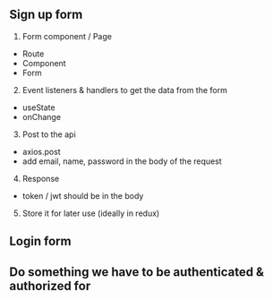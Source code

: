 ## Sign up form

1. Form component / Page

- Route
- Component
- Form

2. Event listeners & handlers to get the data from the form

- useState
- onChange

3. Post to the api

- axios.post
- add email, name, password in the body of the request

4. Response

- token / jwt should be in the body

5. Store it for later use (ideally in redux)

## Login form

## Do something we have to be authenticated & authorized for
